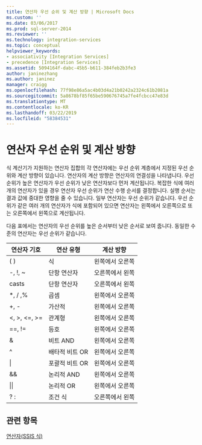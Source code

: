 ```yaml
---
title: 연산자 우선 순위 및 계산 방향 | Microsoft Docs
ms.custom: ''
ms.date: 03/06/2017
ms.prod: sql-server-2014
ms.reviewer: ''
ms.technology: integration-services
ms.topic: conceptual
helpviewer_keywords:
- associativity [Integration Services]
- precedence [Integration Services]
ms.assetid: 5094164f-dabc-45b5-b611-384feb2b3fe3
author: janinezhang
ms.author: janinez
manager: craigg
ms.openlocfilehash: 77f98e86a5ac4b03d4a21b0242a2324c61b2081a
ms.sourcegitcommit: 5a8678bf85f65be590676745a7fe4fcbcc47e83d
ms.translationtype: MT
ms.contentlocale: ko-KR
ms.lasthandoff: 03/22/2019
ms.locfileid: "58384531"
---
```

# <a name="operator-precedence-and-associativity"></a>연산자 우선 순위 및 계산 방향
  식 계산기가 지원하는 연산자 집합의 각 연산자에는 우선 순위 계층에서 지정된 우선 순위와 계산 방향이 있습니다. 연산자의 계산 방향은 연산자의 연결성을 나타냅니다. 우선 순위가 높은 연산자가 우선 순위가 낮은 연산자보다 먼저 계산됩니다. 복잡한 식에 여러 개의 연산자가 있을 경우 연산자 우선 순위가 연산 수행 순서를 결정합니다. 실행 순서는 결과 값에 중대한 영향을 줄 수 있습니다. 일부 연산자는 우선 순위가 같습니다. 우선 순위가 같은 여러 개의 연산자가 식에 포함되어 있으면 연산자는 왼쪽에서 오른쪽으로 또는 오른쪽에서 왼쪽으로 계산됩니다.  
  
 다음 표에서는 연산자의 우선 순위를 높은 순서부터 낮은 순서로 보여 줍니다. 동일한 수준의 연산자는 우선 순위가 같습니다.  
  
|연산자 기호|연산 유형|계산 방향|  
|---------------------|-----------------------|-------------------|  
|( )|식|왼쪽에서 오른쪽|  
|-, !, ~|단항 연산자|오른쪽에서 왼쪽|  
|casts|단항 연산자|오른쪽에서 왼쪽|  
|*, / ,%|곱셈|왼쪽에서 오른쪽|  
|+, -|가산적|왼쪽에서 오른쪽|  
|\<, >, \<=, >=|관계형|왼쪽에서 오른쪽|  
|==, !=|등호|왼쪽에서 오른쪽|  
|&|비트 AND|왼쪽에서 오른쪽|  
|^|배타적 비트 OR|왼쪽에서 오른쪽|  
|&#124;|포괄적 비트 OR|왼쪽에서 오른쪽|  
|&&|논리적 AND|왼쪽에서 오른쪽|  
|&#124;&#124;|논리적 OR|왼쪽에서 오른쪽|  
|? :|조건 식|오른쪽에서 왼쪽|  
  
## <a name="see-also"></a>관련 항목  
 [연산자&#40;SSIS 식&#41;](operators-ssis-expression.md)  
  
  
